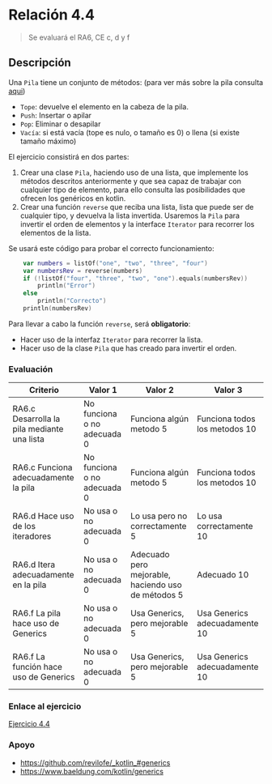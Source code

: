 # Relación 4.4
> Se evaluará el RA6, CE c, d y f


## Descripción
Una `Pila` tiene un conjunto de métodos: (para ver más sobre la pila consulta [aqui](#enlace-al-ejercicio))
- `Tope`: devuelve el elemento en la cabeza de la pila.
- `Push`: Insertar o apilar
- `Pop`: Eliminar o desapilar
- `Vacía`: si está vacía (tope es nulo, o tamaño es 0) o llena (si existe tamaño máximo)

El ejercicio consistirá en dos partes:

1. Crear una clase `Pila`, haciendo uso de una lista, que implemente los métodos descritos anteriormente y que sea capaz de trabajar con cualquier tipo de elemento, para ello consulta las posibilidades que ofrecen los genéricos en kotlin.
2. Crear una función `reverse` que reciba una lista, lista que puede ser de cualquier tipo, y devuelva la lista invertida. Usaremos la `Pila` para invertir el orden de elementos y la interface `Iterator` para recorrer los elementos de la lista.

Se usará este código para probar el correcto funcionamiento:
~~~kt
    var numbers = listOf("one", "two", "three", "four")
    var numbersRev = reverse(numbers)
    if (!listOf("four", "three", "two", "one").equals(numbersRev))
        println("Error")
    else
        println("Correcto")
    println(numbersRev)
~~~

Para llevar a cabo la función `reverse`, será **obligatorio**:
- Hacer uso de la interfaz `Iterator` para recorrer la lista.
- Hacer uso de la clase `Pila` que has creado para invertir el orden. 

### Evaluación
| Criterio                                    | Valor 1                | Valor 2                                            | Valor 3                       |
|---------------------------------------------|------------------------|----------------------------------------------------|-------------------------------|
| RA6.c Desarrolla la pila mediante una lista | No funciona o no adecuada 0          | Funciona algún metodo 5                            | Funciona todos los metodos 10 |
| RA6.c Funciona adecuadamente la pila        | No funciona o no adecuada 0          | Funciona algún metodo 5                            | Funciona todos los metodos 10 |
| RA6.d Hace uso de los iteradores            | No usa o no adecuada 0 | Lo usa pero no correctamente 5                     | Lo usa correctamente 10       |
| RA6.d Itera adecuadamente en la pila        | No usa o no adecuada 0 | Adecuado pero mejorable, haciendo uso de métodos 5 | Adecuado 10                     |
| RA6.f La pila hace uso de Generics          | No usa o no adecuada 0 | Usa Generics, pero mejorable 5                     | Usa Generics adecuadamente 10 |
| RA6.f La función hace uso de Generics       | No usa o no adecuada 0 | Usa Generics, pero mejorable 5                     | Usa Generics adecuadamente 10 |



### Enlace al ejercicio
[Ejercicio 4.4](https://docs.google.com/document/d/e/2PACX-1vTbL2c4NJIsecao0rJEunzgwAi5IMoWynE11Zf31AYYTOz74g2sBIjf-2pcRq7wnuBgjckkZ3dIKyk2/pub)

### Apoyo
- https://github.com/revilofe/_kotlin_#generics
- https://www.baeldung.com/kotlin/generics

